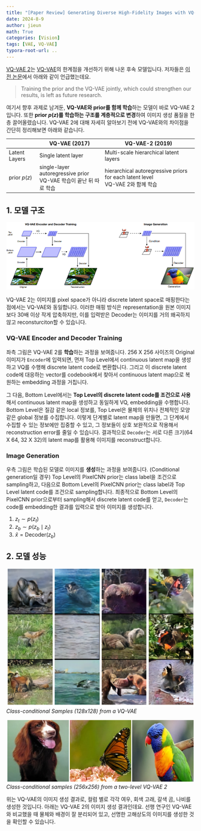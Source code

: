 ```yaml
---
title: "[Paper Review] Generating Diverse High-Fidelity Images with VQ-VAE-2"
date: 2024-8-9
author: jieun
math: True
categories: [Vision]
tags: [VAE, VQ-VAE]
typora-root-url: ..
---
```


[VQ-VAE 2](https://arxiv.org/pdf/1906.00446)는 [VQ-VAE](https://jieun121070.github.io/posts/VQ-VAE-Vector-Quantised-Variational-AutoEncoder/)의 한계점을 개선하기 위해 나온 후속 모델입니다. 저자들은 [이전 논문](https://arxiv.org/pdf/1711.00937)에서 아래와 같이 언급했는데요.

> Training the prior and the VQ-VAE jointly, which could strengthen our results, is left as future research.

여기서 향후 과제로 남겨둔, **VQ-VAE와 prior를 함께 학습**하는 모델이 바로 VQ-VAE 2입니다. 또한 **prior $p(z)$를 학습하는 구조를 계층적으로 변경**하여 이미지 생성 품질을 한 층 끌어올렸습니다. VQ-VAE 2에 대해 자세히 알아보기 전에 VQ-VAE와의 차이점을 간단히 정리해보면 아래와 같습니다.

|               | VQ-VAE (2017)                                                | VQ-VAE-2 (2019)                                              |
| ------------- | ------------------------------------------------------------ | ------------------------------------------------------------ |
| Latent Layers | Single latent layer                                          | Multi-scale hierarchical latent layers                       |
| prior $p(z)$  | single-layer autoregressive prior<br />VQ-VAE 학습이 끝난 뒤 따로 학습 | hierarchical autoregressive priors for each latent level<br />VQ-VAE 2와 함께 학습 |

## 1. 모델 구조

![](/assets/img/diffusion/vqvae2.png)

VQ-VAE 2는 이미지를 pixel space가 아니라 discrete latent space로 매핑한다는 점에서는 VQ-VAE와 동일합니다. 이러한 매핑 방식은 representation을 원본 이미지보다 30배 이상 작게 압축하지만, 이를 입력받은 Decoder는 이미지를 거의 왜곡하지 않고 reconsturciton할 수 있습니다.

### VQ-VAE Encoder and Decoder Training

좌측 그림은 VQ-VAE 2를 **학습**하는 과정을 보여줍니다. 256 X 256 사이즈의 Original 이미지가 `Encoder`에 입력되면, 먼저 Top Level에서 continuous latent map을 생성하고 VQ를 수행해 discrete latent code로 변환합니다. 그리고 이 discrete latent code에 대응하는 vector를 codebook에서 찾아서 continuous latent map으로 복원하는 embedding 과정을 거칩니다.

그 다음, Bottom Level에서는 **Top Level의 discrete latent code를 조건으로 사용**해서 continuous latent map을 생성하고 동일하게 VQ, embedding을 수행합니다. Bottom Level은 질감 같은 local 정보를, Top Level은 물체의 위치나 전체적인 모양 같은 global 정보를 수집합니다. 이렇게 단계별로 latent map을 만들면, 그 단계에서 수집할 수 있는 정보에만 집중할 수 있고, 그 정보들이 상호 보완적으로 작용해서 reconstruction error를 줄일 수 있습니다. 결과적으로 `Decoder`는 서로 다른 크기(64 X 64, 32 X 32)의 latent map를 활용해 이미지를 reconstruct합니다.

### Image Generation

우측 그림은 학습된 모델로 이미지를 **생성**하는 과정을 보여줍니다. (Conditional generation일 경우) Top Level의 PixelCNN prior는 class label을 조건으로 sampling하고, 다음으로 Bottom Level의 PixelCNN prior는 class label과 Top Level latent code를 조건으로 sampling합니다. 최종적으로 Bottom Level의 PixelCNN prior으로부터 sampling해서 discrete latent code를 얻고, `Decoder`는 code를 embedding한 결과를 입력으로 받아 이미지를 생성합니다.

1. $z_t \sim p(z_t)$
2. $z_b \sim p(z_b \mid z_t)$
3. $\hat{x} = \text{Decoder}(z_b)$

## 2. 모델 성능

![](/assets/img/diffusion/vqvae1_result.png)
_Class-conditional Samples (128x128) from a VQ-VAE_

![](/assets/img/diffusion/vqvae2_result.png)
_Class-conditional samples (256x256) from a two-level VQ-VAE 2_

위는 VQ-VAE의 이미지 생성 결과로, 컬럼 별로 각각 여우, 회색 고래, 갈색 곰, 나비를 생성한 것입니다. 아래는 VQ-VAE 2의 이미지 생성 결과인데요. 선행 연구인 VQ-VAE와 비교했을 때 물체와 배경이 잘 분리되어 있고, 선명한 고해상도의 이미지를 생성한 것을 확인할 수 있습니다.

